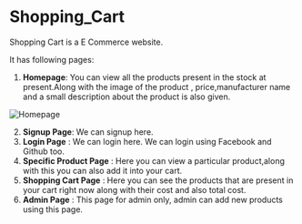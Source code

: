 # Shopping_Cart
Shopping Cart is a E Commerce website. 

It has following pages:
1. **Homepage**: You can view all the products present in the stock at present.Along with the image of the product , price,manufacturer name and a small description about the product is also given.

![Homepage](http://url/to/img.png)

2. **Signup Page**: We can signup here.
3. **Login Page** : We can login here. We can login using Facebook and Github too.
4. **Specific Product Page** : Here you can view a particular product,along with this you can also add it into your cart.
5. **Shopping Cart Page** : Here you can see the products that are present in your cart right now along with their cost and also total cost.
6. **Admin Page** : This page for admin only, admin can add new products using this page.
